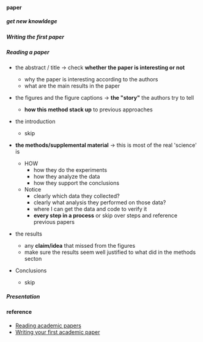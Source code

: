
#### paper  
#####  get new knowldege  

##### Writing the first paper  


##### Reading a paper  
* the abstract / title  -> check **whether the paper is interesting or not**  
    - why the paper is interesting according to the authors  
    - what are the main results in the paper  

* the figures and the figure captions  -> **the "story"** the authors try to tell  
    - **how this method stack up** to previous approaches  

* the introduction  
    - skip  

* **the methods/supplemental material**  -> this is most of the real 'science' is  
    - HOW  
        + how they do the experiments  
        + how they analyze the data  
        + how they support the conclusions  
    - Notice   
        + clearly which data they collected?  
        + clearly what analysis they performed on those data?  
        + where I can get the data and code to verify it  
        + **every step in a process** or skip over steps and reference previous papers  

* the results  
    - any **claim/idea** that missed from the figures  
    - make sure the results seem well justified to what did in the methods secton  


* Conclusions  
    - skip  



##### Presentation  

#### reference  
* [Reading academic papers](https://github.com/jtleek/readingpapers)  
* [Writing your first academic paper](https://github.com/jtleek/firstpaper)